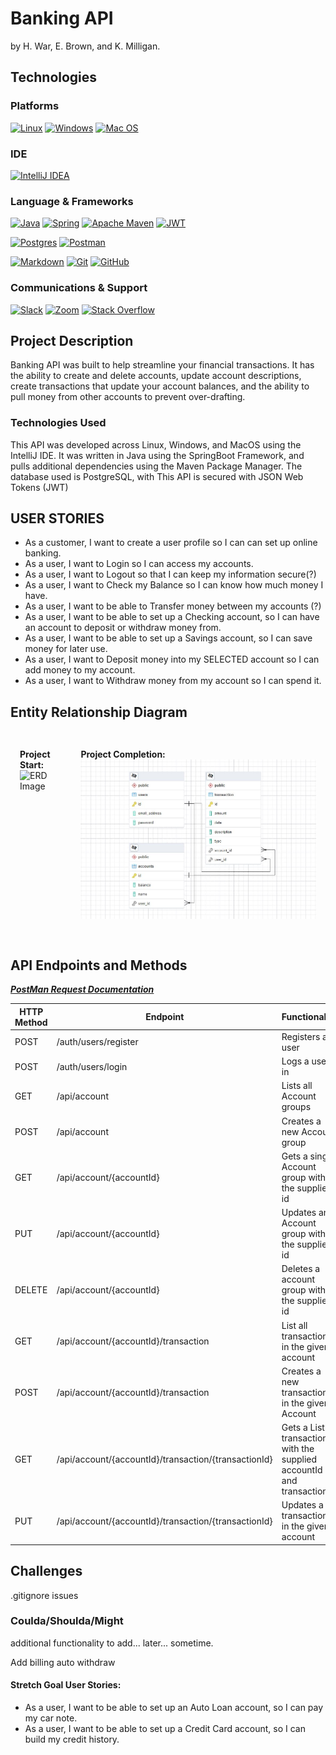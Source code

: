 # Banking API

by H. War, E. Brown, and K. Milligan.

## Technologies

### Platforms
[![Linux](https://img.shields.io/badge/Linux-FCC624?style=for-the-badge&logo=linux&logoColor=black)](https://www.linux.org/)
[![Windows](https://img.shields.io/badge/Windows-0078D6?style=for-the-badge&logo=windows&logoColor=white)](https://www.microsoft.com/)
[![Mac OS](https://img.shields.io/badge/mac%20os-000000?style=for-the-badge&logo=macos&logoColor=F0F0F0)](https://www.apple.com/macos/monterey/)

### IDE
[![IntelliJ IDEA](https://img.shields.io/badge/IntelliJIDEA-000000.svg?style=for-the-badge&logo=intellij-idea&logoColor=white)](https://www.jetbrains.com/idea/)

### Language & Frameworks
[![Java](https://img.shields.io/badge/java-%23ED8B00.svg?style=for-the-badge&logo=java&logoColor=white)](https://www.oracle.com/java/technologies/javase/jdk11-archive-downloads.html)
[![Spring](https://img.shields.io/badge/spring-%236DB33F.svg?style=for-the-badge&logo=spring&logoColor=white)](https://spring.io/)
[![Apache Maven](https://img.shields.io/badge/Apache%20Maven-C71A36?style=for-the-badge&logo=Apache%20Maven&logoColor=white)](https://maven.apache.org/)
[![JWT](https://img.shields.io/badge/JWT-black?style=for-the-badge&logo=JSON%20web%20tokens)](https://jwt.io/)

[![Postgres](https://img.shields.io/badge/postgres-%23316192.svg?style=for-the-badge&logo=postgresql&logoColor=white)](https://www.postgresql.org/)
[![Postman](https://img.shields.io/badge/Postman-FF6C37?style=for-the-badge&logo=postman&logoColor=white)](https://www.postman.com/)

[![Markdown](https://img.shields.io/badge/markdown-%23000000.svg?style=for-the-badge&logo=markdown&logoColor=white)](https://www.markdownguide.org/)
[![Git](https://img.shields.io/badge/git-%23F05033.svg?style=for-the-badge&logo=git&logoColor=white)](https://git-scm.com/)
[![GitHub](https://img.shields.io/badge/github-%23121011.svg?style=for-the-badge&logo=github&logoColor=white)](https://github.com/)

### Communications & Support
[![Slack](https://img.shields.io/badge/Slack-4A154B?style=for-the-badge&logo=slack&logoColor=white)](https://slack.com/)
[![Zoom](https://img.shields.io/badge/Zoom-2D8CFF?style=for-the-badge&logo=zoom&logoColor=white)](https://zoom.us/)
[![Stack Overflow](https://img.shields.io/badge/-Stackoverflow-FE7A16?style=for-the-badge&logo=stack-overflow&logoColor=white)](https://stackoverflow.com/)


## Project Description

Banking API was built to help streamline your financial transactions. It has the ability to create and delete accounts, update account descriptions, create transactions that update your account balances, and the ability to pull money from other accounts to prevent over-drafting.

### Technologies Used
This API was developed across Linux, Windows, and MacOS using the IntelliJ IDE. It was written in Java using the SpringBoot Framework, and pulls additional dependencies using the Maven Package Manager. The database used is PostgreSQL, with
This API is secured with JSON Web Tokens (JWT)


## USER STORIES

- As a customer, I want to create a user profile so I can can set up online banking.
- As a user, I want to Login so I can access my accounts.
- As a user, I want to Logout so that I can keep my information secure(?)
- As a user, I want to Check my Balance so I can know how much money I have.
- As a user, I want to be able to Transfer money between my accounts (?)
- As a user, I want to be able to set up a Checking account, so I can have an account to deposit or withdraw money from.
- As a user, I want to be able to set up a Savings account, so I can save money for later use.
- As a user, I want to Deposit money into my SELECTED account so I can add money to my account.
- As a user, I want to Withdraw money from my account so I can spend it.


## Entity Relationship Diagram 
<div style="display: flex;">

<div style="padding: 15px;">

**Project Start:**
![ERD Image](https://raw.githubusercontent.com/Kieran815/unit-2-project/main/banking%20app.drawio.png "test text")

</div>

<div style="padding: 15px;">

**Project Completion:**
![Unit 2 Banking Api Project Entity Relationship Diagram](Unit2FinalERD.png)

</div>


</div>

## API Endpoints and Methods

[***PostMan Request Documentation***](https://documenter.getpostman.com/view/13909137/UVXeqxVH)

| HTTP Method | Endpoint                                             | Functionality                                                             | Access  |
|-------------|------------------------------------------------------|---------------------------------------------------------------------------|---------|
| POST        | /auth/users/register                                 | Registers a user                                                          | PUBLIC  |
| POST        | /auth/users/login                                    | Logs a user in                                                            | PUBLIC  |
| GET         | /api/account                                         | Lists all Account groups                                                  | PRIVATE |
| POST        | /api/account                                         | Creates a new Account group                                               | PRIVATE |
| GET         | /api/account/{accountId}                             | Gets a single Account group with the supplied id                          | PRIVATE |
| PUT         | /api/account/{accountId}                             | Updates an Account group with the supplied id                             | PRIVATE |
| DELETE      | /api/account/{accountId}                             | Deletes a account group with the supplied id                              | PRIVATE |
| GET         | /api/account/{accountId}/transaction                 | List all transactions in the given account                                | PRIVATE |
| POST        | /api/account/{accountId}/transaction                 | Creates a new transaction in the given Account                            | PRIVATE |
| GET         | /api/account/{accountId}/transaction/{transactionId} | Gets a List of transactions with the supplied accountId and transactionId | PRIVATE |
| PUT         | /api/account/{accountId}/transaction/{transactionId} | Updates a transaction in the given account                                | PRIVATE |

## Challenges
.gitignore issues


### Coulda/Shoulda/Might
additional functionality to add... later... sometime.

Add billing
auto withdraw

#### Stretch Goal User Stories:

- As a user, I want to be able to set up an Auto Loan account, so I can pay my car note.
- As a user, I want to be able to set up a Credit Card account, so I can build my credit history.


